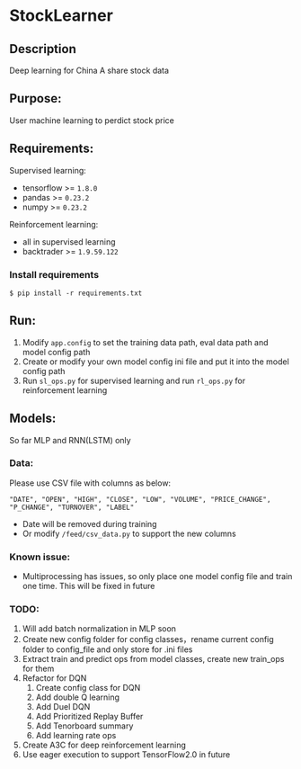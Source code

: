 # StockLearner

## Description

Deep learning for China A share stock data

## Purpose:

User machine learning to perdict stock price

## Requirements:

Supervised learning:

- tensorflow >= `1.8.0`
- pandas >= `0.23.2`
- numpy >= `0.23.2`

Reinforcement learning:

- all in supervised learning
- backtrader >= `1.9.59.122`

### Install requirements

```shell
$ pip install -r requirements.txt
```

## Run:

1. Modify `app.config` to set the training data path, eval data path and model config path
2. Create or modify your own model config ini file and put it into the model config path
3. Run `sl_ops.py` for supervised learning and run `rl_ops.py` for reinforcement learning

## Models:

So far MLP and RNN(LSTM) only

### Data:
Please use CSV file with columns as below:

`"DATE", "OPEN", "HIGH", "CLOSE", "LOW", "VOLUME", "PRICE_CHANGE", "P_CHANGE", "TURNOVER", "LABEL"`

* Date will be removed during training 
* Or modify `/feed/csv_data.py` to support the new columns

### Known issue:

- Multiprocessing has issues, so only place one model config file and train one time. This will be fixed in future

### TODO:

1. Will add batch normalization in MLP soon
2. Create new config folder for config classes，rename current config folder to config_file and only store for .ini files
3. Extract train and predict ops from model classes, create new train_ops for them
4. Refactor for DQN
   1. Create config class for DQN
   2. Add double Q learning
   3. Add Duel DQN
   4. Add Prioritized Replay Buffer
   5. Add Tenorboard summary
   6. Add learning rate ops
5. Create A3C for deep reinforcement learning
6. Use eager execution to support TensorFlow2.0 in future